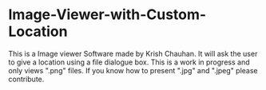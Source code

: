 # Image-Viewer-with-Custom-Location

  This is a Image viewer Software made by Krish Chauhan.
  It will ask the user to give a location using a file dialogue box.
  This is a work in progress and only views ".png" files.
  If you know how to present ".jpg" and ".jpeg" please contribute.
